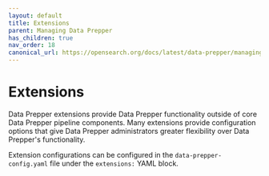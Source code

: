 ```yaml
---
layout: default
title: Extensions
parent: Managing Data Prepper
has_children: true
nav_order: 18
canonical_url: https://opensearch.org/docs/latest/data-prepper/managing-data-prepper/extensions/extensions/
---
```


# Extensions

Data Prepper extensions provide Data Prepper functionality outside of core Data Prepper pipeline components.
Many extensions provide configuration options that give Data Prepper administrators greater flexibility over Data Prepper's functionality.

Extension configurations can be configured in the `data-prepper-config.yaml` file under the `extensions:` YAML block.

